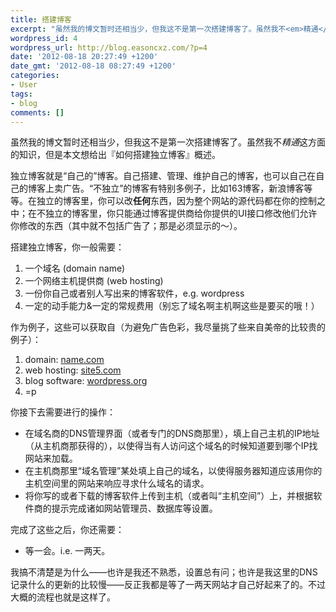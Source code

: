 ```yaml
---
title: 搭建博客
excerpt: "虽然我的博文暂时还相当少，但我这不是第一次搭建博客了。虽然我不<em>精通</em>这方面的知识，但是本文想给出『如何搭建独立博客』概述。\r\n\r\n独立博客就是“自己的”博客。自己搭建、管理、维护自己的博客，也可以自己在自己的博客上卖广告。“不独立”的博客有特别多例子，比如163博客，新浪博客等等。在独立的博客里，你可以改<strong>任何</strong>东西，因为整个网站的源代码都在你的控制之中；在不独立的博客里，你只能通过博客提供商给你提供的UI接口修改他们允许你修改的东西（其中就不包括广告了；那是必须显示的～）。"
wordpress_id: 4
wordpress_url: http://blog.easoncxz.com/?p=4
date: '2012-08-18 20:27:49 +1200'
date_gmt: '2012-08-18 08:27:49 +1200'
categories:
- User
tags:
- blog
comments: []
---
```

<p>虽然我的博文暂时还相当少，但我这不是第一次搭建博客了。虽然我不<em>精通</em>这方面的知识，但是本文想给出『如何搭建独立博客』概述。</p>
<p>独立博客就是“自己的”博客。自己搭建、管理、维护自己的博客，也可以自己在自己的博客上卖广告。“不独立”的博客有特别多例子，比如163博客，新浪博客等等。在独立的博客里，你可以改<strong>任何</strong>东西，因为整个网站的源代码都在你的控制之中；在不独立的博客里，你只能通过博客提供商给你提供的UI接口修改他们允许你修改的东西（其中就不包括广告了；那是必须显示的～）。<a id="more"></a><a id="more-4"></a></p>
<p>搭建独立博客，你一般需要：</p>
<ol>
<li>一个域名 (domain name)</li>
<li>一个网络主机提供商 (web hosting)</li>
<li>一份你自己或者别人写出来的博客软件，e.g. wordpress</li>
<li>一定的动手能力&amp;一定的常规费用（别忘了域名啊主机啊这些是要买的哦！）</li>
</ol>
<p>作为例子，这些可以获取自（为避免广告色彩，我尽量挑了些来自美帝的比较贵的例子）：</p>
<ol>
<li>domain: <a href="http://www.name.com/" target="_blank">name.com</a></li>
<li>web hosting: <a href="http://www.site5.com/" target="_blank">site5.com</a></li>
<li>blog software: <a href="http://wordpress.org/">wordpress.org</a></li>
<li>=p</li>
</ol>
<p>你接下去需要进行的操作：</p>
<ul>
<li>在域名商的DNS管理界面（或者专门的DNS商那里），填上自己主机的IP地址（从主机商那获得的），以使得当有人访问这个域名的时候知道要到哪个IP找网站来加载。</li>
<li>在主机商那里“域名管理”某处填上自己的域名，以使得服务器知道应该用你的主机空间里的网站来响应寻求什么域名的请求。</li>
<li>将你写的或者下载的博客软件上传到主机（或者叫“主机空间”）上，并根据软件商的提示完成诸如网站管理员、数据库等设置。</li>
</ul>
<p>完成了这些之后，你还需要：</p>
<ul>
<li>等一会。i.e. 一两天。</li>
</ul>
<p>我搞不清楚是为什么——也许是我还不熟悉，设置总有问；也许是我这里的DNS记录什么的更新的比较慢——反正我都是等了一两天网站才自己好起来了的。不过大概的流程也就是这样了。</p>
